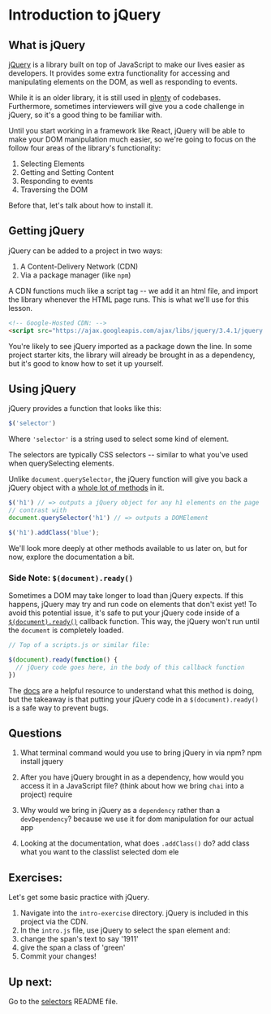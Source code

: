 # Introduction to jQuery

## What is jQuery

[jQuery](https://jquery.com/) is a library built on top of JavaScript to make our lives easier as developers. It provides some extra functionality for accessing and manipulating elements on the DOM, as well as responding to events.

While it is an older library, it is still used in [plenty](https://trends.builtwith.com/javascript) of codebases. Furthermore, sometimes interviewers will give you a code challenge in jQuery, so it's a good thing to be familiar with.

Until you start working in a framework like React, jQuery will be able to make your DOM manipulation much easier, so we're going to focus on the follow four areas of the library's functionality:

1. Selecting Elements
2. Getting and Setting Content
3. Responding to events
4. Traversing the DOM

Before that, let's talk about how to install it.

## Getting jQuery

jQuery can be added to a project in two ways:
1. A Content-Delivery Network (CDN)
2. Via a package manager (like `npm`)

A CDN functions much like a script tag -- we add it an html file, and import the library whenever the HTML page runs. This is what we'll use for this lesson.

```HTML
<!-- Google-Hosted CDN: -->
<script src="https://ajax.googleapis.com/ajax/libs/jquery/3.4.1/jquery.min.js"></script>

```

You're likely to see jQuery imported as a package down the line. In some project starter kits, the library will already be brought in as a dependency, but it's good to know how to set it up yourself.


## Using jQuery

jQuery provides a function that looks like this:
```JavaScript
$('selector')
```
Where `'selector'` is a string used to select some kind of element.

The selectors are typically CSS selectors -- similar to what you've used when querySelecting elements.

Unlike `document.querySelector`, the jQuery function will give you back a jQuery object with a [whole lot of methods](https://api.jquery.com/) in it.

```JavaScript
$('h1') // => outputs a jQuery object for any h1 elements on the page
// contrast with
document.querySelector('h1') // => outputs a DOMElement

$('h1').addClass('blue');
```

We'll look more deeply at other methods available to us later on, but for now, explore the documentation a bit.

### Side Note: `$(document).ready()`
Sometimes a DOM may take longer to load than jQuery expects. If this happens, jQuery may try and run code on elements that don't exist yet! To avoid this potential issue, it's safe to put your jQuery code inside of a [`$(document).ready()`](https://learn.jquery.com/using-jquery-core/document-ready/) callback function. This way, the jQuery won't run until the `document` is completely loaded.

```JavaScript
// Top of a scripts.js or similar file:

$(document).ready(function() {
  // jQuery code goes here, in the body of this callback function
})
```

The [docs](https://learn.jquery.com/using-jquery-core/document-ready/) are a helpful resource to understand what this method is doing, but the takeaway is that putting your jQuery code in a `$(document).ready()` is a safe way to prevent bugs.


## Questions
1. What terminal command would you use to bring jQuery in via npm?
npm install jquery

2. After you have jQuery brought in as a dependency, how would you access it in a JavaScript file? (think about how we bring `chai` into a project)
require

3. Why would we bring in jQuery as a `dependency` rather than a `devDependency`?
because we use it for dom manipulation for our actual app

4. Looking at the documentation, what does `.addClass()` do?
add class what you want to the classlist selected dom ele
## Exercises:

Let's get some basic practice with jQuery.
1. Navigate into the `intro-exercise` directory. jQuery is included in this project via the CDN.
2. In the `intro.js` file, use jQuery to select the span element and:
  1. change the span's text to say '1911'
  2. give the span a class of 'green'
3. Commit your changes!

## Up next:
Go to the [selectors](./part-1-selectors/) README file.

